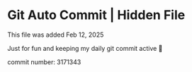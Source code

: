 # Git Auto Commit | Hidden File

This file was added Feb 12, 2025

Just for fun and keeping my daily git commit active 🤪

commit number: 3171343
